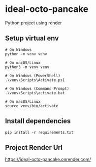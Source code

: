 # ideal-octo-pancake
Python project using render

## Setup virtual env
```
# On Windows
python -m venv venv

# On macOS/Linux
python3 -m venv venv
```

```
# On Windows (PowerShell)
.\venv\Scripts\Activate.ps1

# On Windows (Command Prompt)
.\venv\Scripts\activate.bat

# On macOS/Linux
source venv/bin/activate
```

## Install dependencies
```
pip install -r requirements.txt
```

## Project Render Url
https://ideal-octo-pancake.onrender.com/